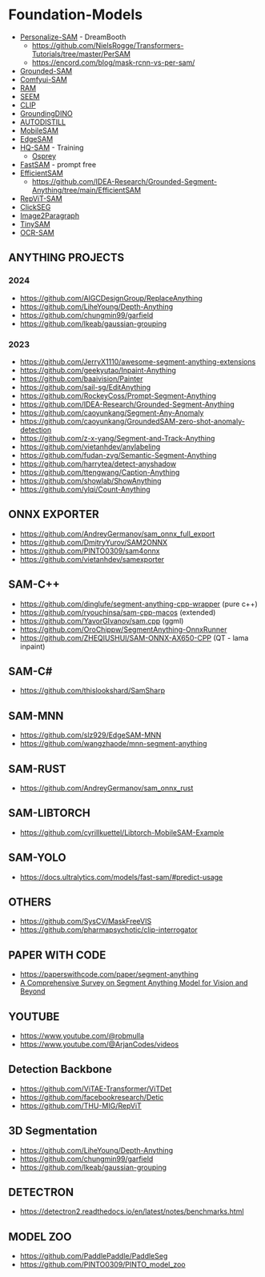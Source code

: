 # Foundation-Models
- [Personalize-SAM](https://github.com/ZrrSkywalker/Personalize-SAM) - DreamBooth
  - https://github.com/NielsRogge/Transformers-Tutorials/tree/master/PerSAM
  - https://encord.com/blog/mask-rcnn-vs-per-sam/
- [Grounded-SAM](https://github.com/IDEA-Research/Grounded-Segment-Anything)
- [Comfyui-SAM](https://github.com/storyicon/comfyui_segment_anything)
- [RAM](https://github.com/xinyu1205/recognize-anything/tree/main)
- [SEEM](https://github.com/UX-Decoder/Segment-Everything-Everywhere-All-At-Once)
- [CLIP](https://github.com/OpenAI/CLIP)
- [GroundingDINO](https://github.com/IDEA-Research/GroundingDINO)
- [AUTODISTILL](https://github.com/autodistill/autodistill)
- [MobileSAM](https://github.com/ChaoningZhang/MobileSAM)
- [EdgeSAM](https://github.com/chongzhou96/EdgeSAM)
- [HQ-SAM](https://github.com/SysCV/sam-hq) - Training
  - [Osprey](https://github.com/CircleRadon/Osprey) 
- [FastSAM](https://github.com/CASIA-IVA-Lab/FastSAM) - prompt free
- [EfficientSAM](https://github.com/yformer/EfficientSAM)
  - https://github.com/IDEA-Research/Grounded-Segment-Anything/tree/main/EfficientSAM
- [RepViT-SAM](https://github.com/THU-MIG/RepViT)
- [ClickSEG](https://github.com/XavierCHEN34/ClickSEG/)
- [Image2Paragraph](https://github.com/showlab/Image2Paragraph)
- [TinySAM](https://github.com/xinghaochen/TinySAM)
- [OCR-SAM](https://github.com/yeungchenwa/OCR-SAM)

## ANYTHING PROJECTS
### 2024
- https://github.com/AIGCDesignGroup/ReplaceAnything
- https://github.com/LiheYoung/Depth-Anything
- https://github.com/chungmin99/garfield
- https://github.com/lkeab/gaussian-grouping

### 2023
- https://github.com/JerryX1110/awesome-segment-anything-extensions
- https://github.com/geekyutao/Inpaint-Anything
- https://github.com/baaivision/Painter
- https://github.com/sail-sg/EditAnything
- https://github.com/RockeyCoss/Prompt-Segment-Anything
- https://github.com/IDEA-Research/Grounded-Segment-Anything
- https://github.com/caoyunkang/Segment-Any-Anomaly
- https://github.com/caoyunkang/GroundedSAM-zero-shot-anomaly-detection
- https://github.com/z-x-yang/Segment-and-Track-Anything
- https://github.com/vietanhdev/anylabeling
- https://github.com/fudan-zvg/Semantic-Segment-Anything
- https://github.com/harrytea/detect-anyshadow
- https://github.com/ttengwang/Caption-Anything
- https://github.com/showlab/ShowAnything
- https://github.com/ylqi/Count-Anything

## ONNX EXPORTER
- https://github.com/AndreyGermanov/sam_onnx_full_export
- https://github.com/DmitryYurov/SAM2ONNX
- https://github.com/PINTO0309/sam4onnx
- https://github.com/vietanhdev/samexporter

## SAM-C++
- https://github.com/dinglufe/segment-anything-cpp-wrapper (pure c++)
- https://github.com/ryouchinsa/sam-cpp-macos (extended)
- https://github.com/YavorGIvanov/sam.cpp (ggml)
- https://github.com/OroChippw/SegmentAnything-OnnxRunner
- https://github.com/ZHEQIUSHUI/SAM-ONNX-AX650-CPP (QT - lama inpaint)

## SAM-C#
- https://github.com/thislookshard/SamSharp

## SAM-MNN
- https://github.com/slz929/EdgeSAM-MNN
- https://github.com/wangzhaode/mnn-segment-anything

## SAM-RUST
- https://github.com/AndreyGermanov/sam_onnx_rust

## SAM-LIBTORCH
- https://github.com/cyrillkuettel/Libtorch-MobileSAM-Example

## SAM-YOLO
- https://docs.ultralytics.com/models/fast-sam/#predict-usage
  
## OTHERS
- https://github.com/SysCV/MaskFreeVIS
- https://github.com/pharmapsychotic/clip-interrogator
  
## PAPER WITH CODE

- https://paperswithcode.com/paper/segment-anything
- [A Comprehensive Survey on Segment Anything Model for Vision and Beyond](https://arxiv.org/pdf/2305.08196.pdf)

## YOUTUBE
- https://www.youtube.com/@robmulla
- https://www.youtube.com/@ArjanCodes/videos

## Detection Backbone
- https://github.com/ViTAE-Transformer/ViTDet
- https://github.com/facebookresearch/Detic
- https://github.com/THU-MIG/RepViT

## 3D Segmentation
- https://github.com/LiheYoung/Depth-Anything
- https://github.com/chungmin99/garfield
- https://github.com/lkeab/gaussian-grouping

## DETECTRON
- https://detectron2.readthedocs.io/en/latest/notes/benchmarks.html

## MODEL ZOO
- https://github.com/PaddlePaddle/PaddleSeg
- https://github.com/PINTO0309/PINTO_model_zoo








